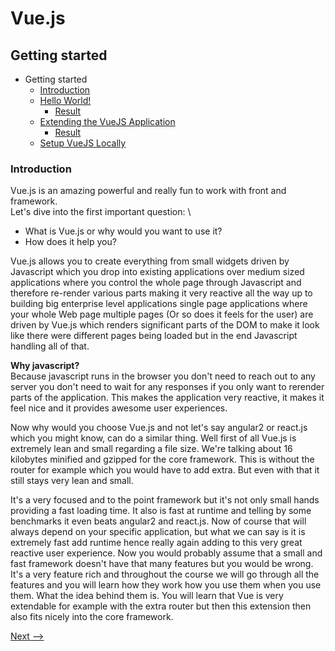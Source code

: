 # Vue.js

## Getting started

- Getting started
    - [Introduction](#Introduction)
    - [Hello World!](./Hello-world.md)
        - [Result](./Hello-world.md#Result)
    - [Extending the VueJS Application](./Extending-the-VueJS-Application.md)
        - [Result](./Extending-the-VueJS-Application.md#Result)
    - [Setup VueJS Locally](./Setup-VueJS-Locally.md)

### Introduction
Vue.js is an amazing powerful and really fun to work with front and framework.\
Let's dive into the first important question: \
- What is Vue.js or why would you want to use it? 
- How does it help you?

Vue.js allows you to create everything from small widgets driven by Javascript which you drop into existing applications over medium sized applications where you control the whole page through Javascript and therefore re-render various parts making it very reactive all the way up to building big enterprise level applications single page applications where your whole Web page multiple pages (Or so does it feels for the user) are driven by Vue.js which renders significant parts of the DOM to make it look like there were different pages being loaded but in the end Javascript handling all of that.

**Why javascript?** \
Because javascript runs in the browser you don't need to reach out to any server you don't need to wait for any responses if you only want to rerender parts of the application. This makes the application very reactive, it makes it feel nice and it provides awesome user experiences.

Now why would you choose Vue.js and not let's say angular2 or react.js which you might know, can do a similar thing.
Well first of all Vue.js is extremely lean and small regarding a file size.
We're talking about 16 kilobytes minified and gzipped for the core framework. This is without the router for example which you would have to add extra. But even with that it still stays very lean and small.

It's a very focused and to the point framework but it's not only small hands providing a fast loading time. It also is fast at runtime and telling by some benchmarks it even beats angular2 and react.js. Now of course that will always depend on your specific application, but what we can say is it is extremely fast add runtime hence really again adding to this very great reactive user experience. Now you would probably assume that a small and fast framework doesn't have that many features but you would be wrong. It's a very feature rich and throughout the course we will go through all the features and you will learn how they work how you use them when you use them. What the idea behind them is. You will learn that Vue is very extendable for example with the extra router but then this extension then also fits nicely into the core framework.

[Next -->](./Hello-world.md)